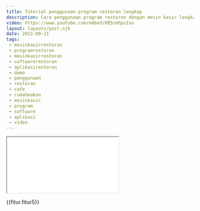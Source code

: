 ```yaml
---
title: Tutorial penggunaan program restoran lengkap
description: Cara penggunaan program restoran dengan mesin kasir lengkap tab waiters kitchen dan kasir admin bekerja.
video: https://www.youtube.com/embed/KB5zmhpsIxo
layout: layouts/post.njk
date: 2022-09-21
tags:
 - mesinkasirrestoran
 - programrestoran
 - mesinkasirrestoran
 - softwarerestoran
 - aplikasirestoran
 - demo
 - penggunaan
 - restoran
 - cafe
 - rumahmakan
 - mesinkasir
 - program
 - software
 - aplikasi
 - video
---
```


<div class="video">
<iframe src="{{video}}" title="{{title}}"></iframe>
</div>

{{fitur.fitur5}}

